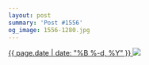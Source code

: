 ```yaml
---
layout: post
summary: 'Post #1556'
og_image: 1556-1280.jpg
---
```


<p>
 <time>
  <a href="/1556">
   {{ page.date | date: "%B %-d, %Y" }}
  </a>
 </time>
 <a href="/1556">
  <img sizes="(min-width: 700px) 50vw, calc(100vw - 2rem)" src="{{ site.assets_url }}/1556-640.jpg" srcset="{{ site.assets_url }}/1556-320.jpg 320w, {{ site.assets_url }}/1556-640.jpg 640w, {{ site.assets_url }}/1556-960.jpg 960w, {{ site.assets_url }}/1556-1280.jpg 1280w"/>
 </a>
</p>
